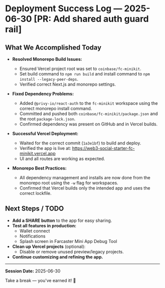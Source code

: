 # Deployment Success Log — 2025-06-30 [PR: Add shared auth guard rail]

## What We Accomplished Today

- **Resolved Monorepo Build Issues:**
  - Ensured Vercel project root was set to `coinbase/fc-minikit`.
  - Set build command to `npm run build` and install command to `npm install --legacy-peer-deps`.
  - Verified correct Next.js and monorepo settings.

- **Fixed Dependency Problems:**
  - Added `@privy-io/react-auth` to the `fc-minikit` workspace using the correct monorepo install command.
  - Committed and pushed both `coinbase/fc-minikit/package.json` and the root `package-lock.json`.
  - Confirmed dependency was present on GitHub and in Vercel builds.

- **Successful Vercel Deployment:**
  - Waited for the correct commit (`1a3e1bf`) to build and deploy.
  - Verified the app is live at: https://web3-social-starter-fc-minikit.vercel.app
  - UI and all routes are working as expected.

- **Monorepo Best Practices:**
  - All dependency management and installs are now done from the monorepo root using the `-w` flag for workspaces.
  - Confirmed that Vercel builds only the intended app and uses the correct lockfile.

## Next Steps / TODO

- **Add a SHARE button** to the app for easy sharing.
- **Test all features in production:**
  - Wallet connect
  - Notifications
  - Splash screen in Farcaster Mini App Debug Tool
- **Clean up Vercel projects** (optional):
  - Disable or remove unused preview/legacy projects.
- **Continue customizing and refining the app.**

---

**Session Date:** 2025-06-30

Take a break — you've earned it! 🚀 